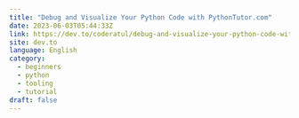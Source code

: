 ```yaml
---
title: "Debug and Visualize Your Python Code with PythonTutor.com"
date: 2023-06-03T05:44:33Z
link: https://dev.to/coderatul/debug-and-visualize-your-python-code-with-pythontutorcom-29ba?utm_medium=RSS&utm_source=news.12bit.vn
site: dev.to
language: English
category:
  - beginners
  - python
  - tooling
  - tutorial
draft: false
---
```

